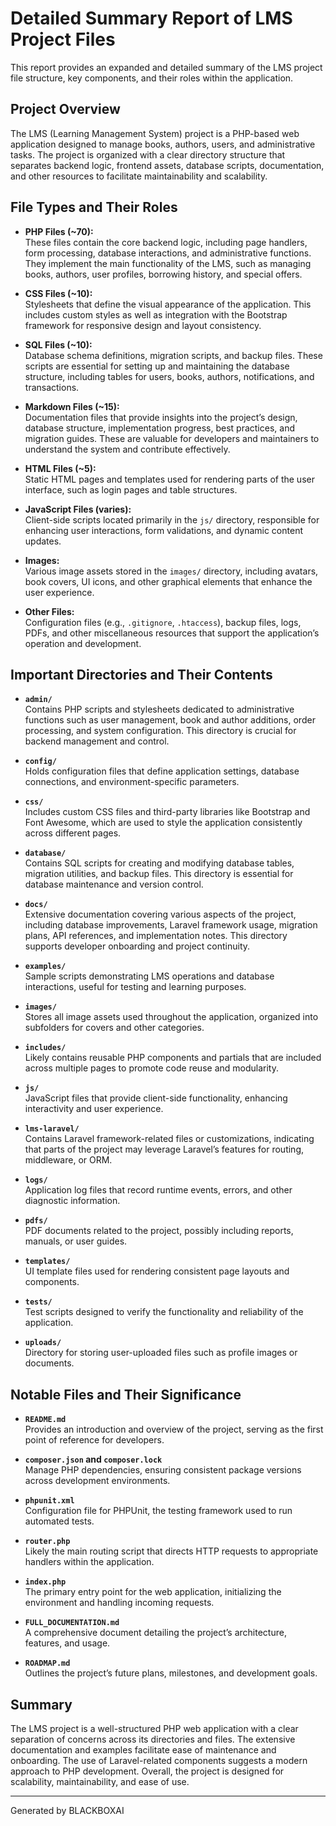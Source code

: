 # Detailed Summary Report of LMS Project Files

This report provides an expanded and detailed summary of the LMS project file structure, key components, and their roles within the application.

## Project Overview
The LMS (Learning Management System) project is a PHP-based web application designed to manage books, authors, users, and administrative tasks. The project is organized with a clear directory structure that separates backend logic, frontend assets, database scripts, documentation, and other resources to facilitate maintainability and scalability.

## File Types and Their Roles

- **PHP Files (~70):**  
  These files contain the core backend logic, including page handlers, form processing, database interactions, and administrative functions. They implement the main functionality of the LMS, such as managing books, authors, user profiles, borrowing history, and special offers.

- **CSS Files (~10):**  
  Stylesheets that define the visual appearance of the application. This includes custom styles as well as integration with the Bootstrap framework for responsive design and layout consistency.

- **SQL Files (~10):**  
  Database schema definitions, migration scripts, and backup files. These scripts are essential for setting up and maintaining the database structure, including tables for users, books, authors, notifications, and transactions.

- **Markdown Files (~15):**  
  Documentation files that provide insights into the project’s design, database structure, implementation progress, best practices, and migration guides. These are valuable for developers and maintainers to understand the system and contribute effectively.

- **HTML Files (~5):**  
  Static HTML pages and templates used for rendering parts of the user interface, such as login pages and table structures.

- **JavaScript Files (varies):**  
  Client-side scripts located primarily in the `js/` directory, responsible for enhancing user interactions, form validations, and dynamic content updates.

- **Images:**  
  Various image assets stored in the `images/` directory, including avatars, book covers, UI icons, and other graphical elements that enhance the user experience.

- **Other Files:**  
  Configuration files (e.g., `.gitignore`, `.htaccess`), backup files, logs, PDFs, and other miscellaneous resources that support the application’s operation and development.

## Important Directories and Their Contents

- **`admin/`**  
  Contains PHP scripts and stylesheets dedicated to administrative functions such as user management, book and author additions, order processing, and system configuration. This directory is crucial for backend management and control.

- **`config/`**  
  Holds configuration files that define application settings, database connections, and environment-specific parameters.

- **`css/`**  
  Includes custom CSS files and third-party libraries like Bootstrap and Font Awesome, which are used to style the application consistently across different pages.

- **`database/`**  
  Contains SQL scripts for creating and modifying database tables, migration utilities, and backup files. This directory is essential for database maintenance and version control.

- **`docs/`**  
  Extensive documentation covering various aspects of the project, including database improvements, Laravel framework usage, migration plans, API references, and implementation notes. This directory supports developer onboarding and project continuity.

- **`examples/`**  
  Sample scripts demonstrating LMS operations and database interactions, useful for testing and learning purposes.

- **`images/`**  
  Stores all image assets used throughout the application, organized into subfolders for covers and other categories.

- **`includes/`**  
  Likely contains reusable PHP components and partials that are included across multiple pages to promote code reuse and modularity.

- **`js/`**  
  JavaScript files that provide client-side functionality, enhancing interactivity and user experience.

- **`lms-laravel/`**  
  Contains Laravel framework-related files or customizations, indicating that parts of the project may leverage Laravel’s features for routing, middleware, or ORM.

- **`logs/`**  
  Application log files that record runtime events, errors, and other diagnostic information.

- **`pdfs/`**  
  PDF documents related to the project, possibly including reports, manuals, or user guides.

- **`templates/`**  
  UI template files used for rendering consistent page layouts and components.

- **`tests/`**  
  Test scripts designed to verify the functionality and reliability of the application.

- **`uploads/`**  
  Directory for storing user-uploaded files such as profile images or documents.

## Notable Files and Their Significance

- **`README.md`**  
  Provides an introduction and overview of the project, serving as the first point of reference for developers.

- **`composer.json` and `composer.lock`**  
  Manage PHP dependencies, ensuring consistent package versions across development environments.

- **`phpunit.xml`**  
  Configuration file for PHPUnit, the testing framework used to run automated tests.

- **`router.php`**  
  Likely the main routing script that directs HTTP requests to appropriate handlers within the application.

- **`index.php`**  
  The primary entry point for the web application, initializing the environment and handling incoming requests.

- **`FULL_DOCUMENTATION.md`**  
  A comprehensive document detailing the project’s architecture, features, and usage.

- **`ROADMAP.md`**  
  Outlines the project’s future plans, milestones, and development goals.

## Summary

The LMS project is a well-structured PHP web application with a clear separation of concerns across its directories and files. The extensive documentation and examples facilitate ease of maintenance and onboarding. The use of Laravel-related components suggests a modern approach to PHP development. Overall, the project is designed for scalability, maintainability, and ease of use.

---
Generated by BLACKBOXAI
